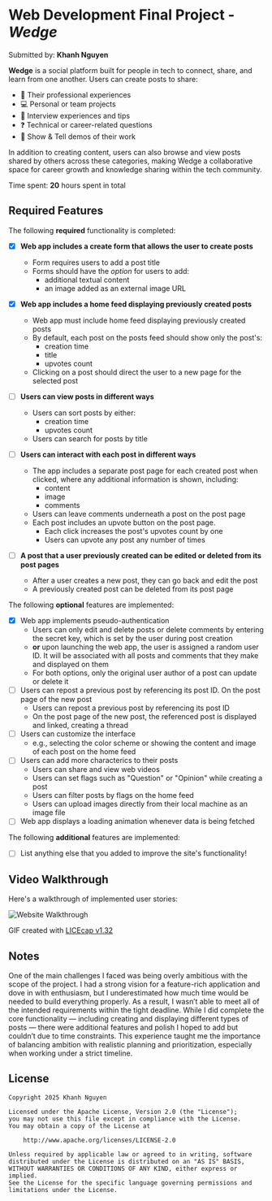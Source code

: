 # Web Development Final Project - _Wedge_

Submitted by: **Khanh Nguyen**

**Wedge** is a social platform built for people in tech to connect, share, and learn from one another. Users can create posts to share:

-   💼 Their professional experiences
-   💻 Personal or team projects
-   🎤 Interview experiences and tips
-   ❓ Technical or career-related questions
-   🚀 Show & Tell demos of their work

In addition to creating content, users can also browse and view posts shared by others across these categories, making Wedge a collaborative space for career growth and knowledge sharing within the tech community.

Time spent: **20** hours spent in total

## Required Features

The following **required** functionality is completed:

-   [x] **Web app includes a create form that allows the user to create posts**
    -   Form requires users to add a post title
    -   Forms should have the _option_ for users to add:
        -   additional textual content
        -   an image added as an external image URL
-   [x] **Web app includes a home feed displaying previously created posts**
    -   Web app must include home feed displaying previously created posts
    -   By default, each post on the posts feed should show only the post's:
        -   creation time
        -   title
        -   upvotes count
    -   Clicking on a post should direct the user to a new page for the selected post
-   [ ] **Users can view posts in different ways**
    -   Users can sort posts by either:
        -   creation time
        -   upvotes count
    -   Users can search for posts by title
-   [ ] **Users can interact with each post in different ways**

    -   The app includes a separate post page for each created post when clicked, where any additional information is shown, including:
        -   content
        -   image
        -   comments
    -   Users can leave comments underneath a post on the post page
    -   Each post includes an upvote button on the post page.
        -   Each click increases the post's upvotes count by one
        -   Users can upvote any post any number of times

-   [ ] **A post that a user previously created can be edited or deleted from its post pages**
    -   After a user creates a new post, they can go back and edit the post
    -   A previously created post can be deleted from its post page

The following **optional** features are implemented:

-   [x] Web app implements pseudo-authentication
    -   Users can only edit and delete posts or delete comments by entering the secret key, which is set by the user during post creation
    -   **or** upon launching the web app, the user is assigned a random user ID. It will be associated with all posts and comments that they make and displayed on them
    -   For both options, only the original user author of a post can update or delete it
-   [ ] Users can repost a previous post by referencing its post ID. On the post page of the new post
    -   Users can repost a previous post by referencing its post ID
    -   On the post page of the new post, the referenced post is displayed and linked, creating a thread
-   [ ] Users can customize the interface
    -   e.g., selecting the color scheme or showing the content and image of each post on the home feed
-   [ ] Users can add more characterics to their posts
    -   Users can share and view web videos
    -   Users can set flags such as "Question" or "Opinion" while creating a post
    -   Users can filter posts by flags on the home feed
    -   Users can upload images directly from their local machine as an image file
-   [ ] Web app displays a loading animation whenever data is being fetched

The following **additional** features are implemented:

-   [ ] List anything else that you added to improve the site's functionality!

## Video Walkthrough

Here's a walkthrough of implemented user stories:

![Website Walkthrough](https://media1.giphy.com/media/v1.Y2lkPTc5MGI3NjExdzl0NXhyNGlmaTc3aHNudTBhN2tjMzRobGdxdjZ0dHF3eHFjcmFyNCZlcD12MV9pbnRlcm5hbF9naWZfYnlfaWQmY3Q9Zw/RNM5ZKS796SODYRikZ/giphy.gif)

<!-- Replace this with whatever GIF tool you used! -->

GIF created with [LICEcap v1.32](https://www.cockos.com/licecap/)

<!-- Recommended tools:
[Kap](https://getkap.co/) for macOS
[ScreenToGif](https://www.screentogif.com/) for Windows
[peek](https://github.com/phw/peek) for Linux. -->

## Notes

One of the main challenges I faced was being overly ambitious with the scope of the project. I had a strong vision for a feature-rich application and dove in with enthusiasm, but I underestimated how much time would be needed to build everything properly. As a result, I wasn’t able to meet all of the intended requirements within the tight deadline. While I did complete the core functionality — including creating and displaying different types of posts — there were additional features and polish I hoped to add but couldn’t due to time constraints. This experience taught me the importance of balancing ambition with realistic planning and prioritization, especially when working under a strict timeline.

## License

    Copyright 2025 Khanh Nguyen

    Licensed under the Apache License, Version 2.0 (the "License");
    you may not use this file except in compliance with the License.
    You may obtain a copy of the License at

        http://www.apache.org/licenses/LICENSE-2.0

    Unless required by applicable law or agreed to in writing, software
    distributed under the License is distributed on an "AS IS" BASIS,
    WITHOUT WARRANTIES OR CONDITIONS OF ANY KIND, either express or implied.
    See the License for the specific language governing permissions and
    limitations under the License.
